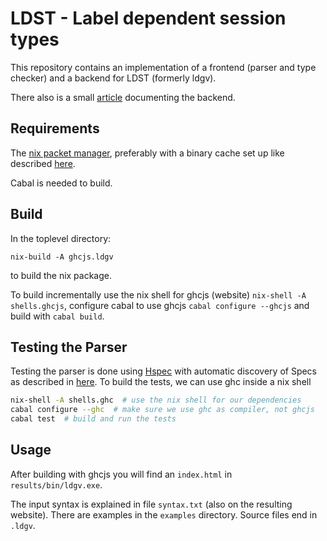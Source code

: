 # LDST - Label dependent session types

This repository contains an implementation of a frontend (parser and
type checker) and a backend for LDST (formerly ldgv).

There also is a small [article](article.md) documenting the backend.

## Requirements

The [nix packet manager](https://nixos.org/nix/), preferably with a binary cache set up
like described [here](https://github.com/obsidiansystems/obelisk/blob/master/README.md).

Cabal is needed to build.

## Build

In the toplevel directory:

`nix-build -A ghcjs.ldgv`

to build the nix package.

To build incrementally use the nix shell for ghcjs (website) `nix-shell -A shells.ghcjs`,
configure cabal to use ghcjs `cabal configure --ghcjs` and build with `cabal build`. 

## Testing the Parser
Testing the parser is done using [Hspec](https://hspec.github.io/) with automatic discovery of Specs as described in [here](https://hspec.github.io/hspec-discover.html).
To build the tests, we can use ghc inside a nix shell

```bash
nix-shell -A shells.ghc  # use the nix shell for our dependencies
cabal configure --ghc  # make sure we use ghc as compiler, not ghcjs
cabal test  # build and run the tests
```

## Usage

After building with ghcjs you will find an `index.html` in `results/bin/ldgv.exe`.

The input syntax is explained in file `syntax.txt` (also on the resulting website).
There are examples in the `examples` directory. Source files end in `.ldgv`. 
